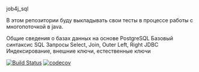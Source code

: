 job4j_sql

В этом репозитории буду выкладывать свои тесты в процессе работы с многопоточкой в java.

Общие сведения о базах данных на основе PostgreSQL
Базовый синтаксис SQL
Запросы Select, Join, Outer Left, Right
JDBC
Индексирование, внешние ключи, естественные ключи

[![Build Status](https://travis-ci.com/valentin122/job4j_sql.svg?branch=main)](https://travis-ci.com/valentin122/job4j_sql)
[![codecov](https://codecov.io/gh/valentin122/job4j_sql/branch/main/graph/badge.svg)](https://codecov.io/gh/valentin122/job4j_sql)